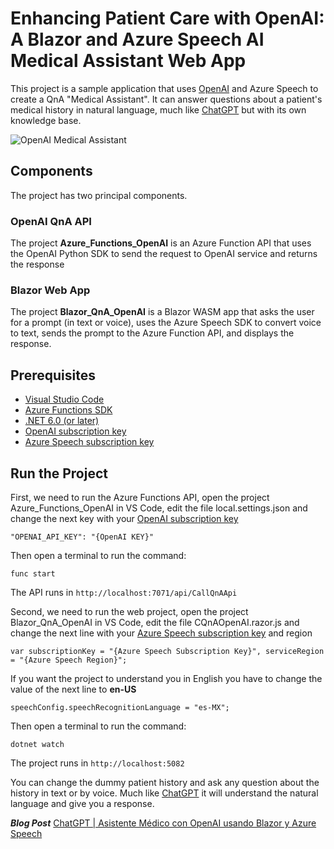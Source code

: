 # Enhancing Patient Care with OpenAI: A Blazor and Azure Speech AI Medical Assistant Web App

This project is a sample application that uses [OpenAI](https://openai.com) and Azure Speech to create a QnA "Medical Assistant". It can answer questions about a patient's medical history in natural language, much like [ChatGPT](https://chat.openai.com) but with its own knowledge base.

![OpenAI Medical Assistant](https://github.com/DFMERA/OpenAI_Medical_Assistant/blob/main/img/OpenAI_Medical_Assistant.gif)

## Components
The project has two principal components.

### OpenAI QnA API
The project **Azure_Functions_OpenAI** is an Azure Function API that uses the OpenAI Python SDK to send the request to OpenAI service and returns the response

### Blazor Web App
The project **Blazor_QnA_OpenAI** is a Blazor WASM app that asks the user for a prompt (in text or voice), uses the Azure Speech SDK to convert voice to text, sends the prompt to the Azure Function API, and displays the response.

## Prerequisites
- [Visual Studio Code](https://code.visualstudio.com)
- [Azure Functions SDK](https://azure.microsoft.com/en-us/downloads/)
- [.NET 6.0 (or later)](https://dotnet.microsoft.com/en-us/download)
- [OpenAI subscription key](https://platform.openai.com/docs/introduction)
- [Azure Speech subscription key](https://learn.microsoft.com/en-us/azure/cognitive-services/speech-service/index-speech-to-text)

## Run the Project
First, we need to run the Azure Functions API, open the project Azure_Functions_OpenAI in VS Code, edit the file local.settings.json and change the next key with your [OpenAI subscription key](https://platform.openai.com/docs/introduction)
```
"OPENAI_API_KEY": "{OpenAI KEY}"
```
Then open a terminal to run the command:
```
func start
```
The API runs in ```http://localhost:7071/api/CallQnAApi```

Second, we need to run the web project, open the project Blazor_QnA_OpenAI in VS Code, edit the file CQnAOpenAI.razor.js and change the next line with your [Azure Speech subscription key](https://portal.azure.com/#create/Microsoft.CognitiveServicesSpeechServices) and region
```
var subscriptionKey = "{Azure Speech Subscription Key}", serviceRegion = "{Azure Speech Region}";
```
If you want the project to understand you in English you have to change the value of the next line to **en-US**
```
speechConfig.speechRecognitionLanguage = "es-MX";
```
Then open a terminal to run the command:
```
dotnet watch
```
The project runs in ```http://localhost:5082```

You can change the dummy patient history and ask any question about the history in text or by voice. Much like [ChatGPT](https://chat.openai.com) it will understand the natural language and give you a response.

***Blog Post***
[ChatGPT | Asistente Médico con OpenAI usando Blazor y Azure Speech](https://acelera.tech/2023/03/16/chatgpt-asistente-medico-con-openai-usando-blazor-y-azure-speech/)

